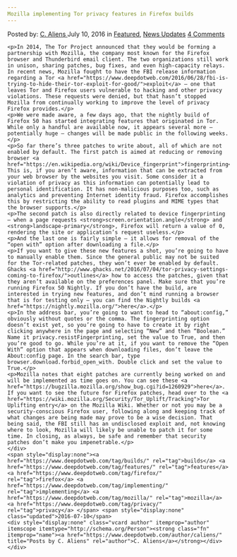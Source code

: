 ```yaml
---
Mozilla implementing Tor privacy features in Firefox builds
---
```

<article class="post-listing post-14777 post type-post status-publish format-standard has-post-thumbnail hentry  tag-builds tag-features tag-firefox tag-implementing tag-mozilla tag-privacy 
    <div class="post-inner">
        <span>Posted by: <a href="https://www.deepdotweb.com/author/caliens/" title="">C. Aliens </a></span>
    <span>July 10, 2016</span>
    <span>in <a href="https://www.deepdotweb.com/category/deepdot-news/" rel="category tag">Featured</a>, <a href="https://www.deepdotweb.com/category/news-updates/" rel="category tag">News Updates</a></span>
    <span><a href="https://www.deepdotweb.com/2016/07/10/mozilla-implementing-tor-privacy-features-firefox-builds/#comments">4 Comments</a></span>
    </p>
    <div class="clear"></div>
    
    <p>In 2014, The Tor Project announced that they would be forming a partnership with Mozilla, the company most known for the Firefox browser and Thunderbird email client. The two organizations still work in unison, sharing patches, bug fixes, and even high-capacity relays. In recent news, Mozilla fought to have the FBI release information regarding a Tor <a href="https://www.deepdotweb.com/2016/06/28/fbi-is-trying-to-hide-their-tor-exploit-for-good/">exploit</a> – one that leaves Tor and Firefox users vulnerable to hacking and other privacy violations. These requests were denied, but that hasn’t stopped Mozilla from continually working to improve the level of privacy Firefox provides.</p>
    <p>We were made aware, a few days ago, that the nightly build of Firefox 50 has started integrating features that originated in Tor. While only a handful are available now, it appears several more – potentially huge – changes will be made public in the following weeks.</p>
    <p>So far there’s three patches to write about, all of which are not enabled by default. The first patch is aimed at reducing or removing browser <a href="https://en.wikipedia.org/wiki/Device_fingerprint">fingerprinting</a>. This is, if you aren’t aware, information that can be extracted from your web browser by the websites you visit. Some consider it a violation of privacy as this information can potentially lead to personal identification. It has non-malicious purposes too, such as analytics and preventing Internet identity fraud. Firefox accomplishes this by restricting the ability to read plugins and MIME types that the browser supports.</p>
    <p>The second patch is also directly related to device fingerprinting – when a page requests <strong>screen.orientation.angle</strong> and <strong>landscape-primary</strong>, Firefox will return a value of 0, rendering the site or application’s request useless.</p>
    <p>And the last one is fairly simple – it allows for removal of the “open with” option after downloading a file.</p>
    <p>If you want to give these new features a shot, you’re going to have to manually enable them. Since the general public may not be suited for the Tor-related patches, they won’t ever be enabled by default. Ghacks <a href="http://www.ghacks.net/2016/07/04/tor-privacy-settings-coming-to-firefox/">outlines</a> how to access the patches, given that they aren’t available on the preferences panel. Make sure that you’re running Firefox 50 Nightly. If you don’t have the build, are interested in trying new features, and don’t mind running a browser that is for testing only – you can find the Nightly builds <a href="https://nightly.mozilla.org/">here</a>.</p>
    <p>In the address bar, you’re going to want to head to “about:config,” obviously without quotes or the comma. The fingerprinting option doesn’t exist yet, so you’re going to have to create it by right clicking anywhere in the page and selecting “New” and then “Boolean.” Name it privacy.resistFingerprinting, set the value to True, and then you’re good to go. While you’re at it, if you want to remove the “Open With” option that appears when downloading files, don’t leave the About:config page. In the search bar, type browser.download.forbid_open_with. Double click and set the value to True.</p>
    <p>Mozilla notes that eight patches are currently being worked on and will be implemented as time goes on. You can see these <a href="https://bugzilla.mozilla.org/show_bug.cgi?id=1260929">here</a>. If you want to see the future for Firefox patches, head over to the <a href="https://wiki.mozilla.org/Security/Tor_Uplift/Tracking">Tor Uplifting entry</a> on the Mozilla Wiki. Whether or not you may be a security-conscious Firefox user, following along and keeping track of what changes are being made may prove to be a wise decision. That being said, the FBI still has an undisclosed exploit and, not knowing where to look, Mozilla will likely be unable to patch it for some time. In closing, as always, be safe and remember that security patches don’t make you impenetrable.</p>
    </div>
    <span style="display:none"><a href="https://www.deepdotweb.com/tag/builds/" rel="tag">builds</a> <a href="https://www.deepdotweb.com/tag/features/" rel="tag">features</a> <a href="https://www.deepdotweb.com/tag/firefox/" rel="tag">firefox</a> <a href="https://www.deepdotweb.com/tag/implementing/" rel="tag">implementing</a> <a href="https://www.deepdotweb.com/tag/mozilla/" rel="tag">mozilla</a> <a href="https://www.deepdotweb.com/tag/privacy/" rel="tag">privacy</a> </span> <span style="display:none" class="updated">2016-07-10</span>
    <div style="display:none" class="vcard author" itemprop="author" itemscope itemtype="http://schema.org/Person"><strong class="fn" itemprop="name"><a href="https://www.deepdotweb.com/author/caliens/" title="Posts by C. Aliens" rel="author">C. Aliens</a></strong></div>
    </div>
</article>

